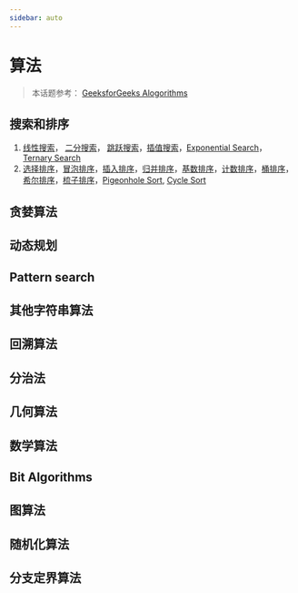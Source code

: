 ```yaml
---
sidebar: auto
---
```


# 算法
> 本话题参考： [GeeksforGeeks Alogorithms](https://www.geeksforgeeks.org/fundamentals-of-algorithms/)

## 搜索和排序
1. [线性搜索](./searching_sorting.html#线性搜索)， [二分搜索](./searching_sorting.html#二分搜索)， [跳跃搜索](./searching_sorting.html#跳跃搜索)，[插值搜索](./searching_sorting.html#插值搜索)，[Exponential Search](https://www.geeksforgeeks.org/exponential-search/)，[Ternary Search](https://www.geeksforgeeks.org/binary-search-preferred-ternary-search/)
2. [选择排序](./searching_sorting.html#选择排序)，[冒泡排序](./searching_sorting.html#冒泡排序)，[插入排序](./searching_sorting.html#插入排序)，[归并排序](./searching_sorting.html#归并排序)，[基数排序](./searching_sorting.html#基数排序)，[计数排序](./searching_sorting.html#计数排序)，[桶排序](./searching_sorting.html#桶排序)，[希尔排序](./searching_sorting.html#希尔排序)，[梳子排序](./searching_sorting.html#梳子排序)，[Pigeonhole Sort](https://www.geeksforgeeks.org/pigeonhole-sort/), [Cycle Sort](https://www.geeksforgeeks.org/cycle-sort/)

## 贪婪算法


## 动态规划

## Pattern search

## 其他字符串算法

## 回溯算法

## 分治法

## 几何算法

## 数学算法

## Bit Algorithms

## 图算法

## 随机化算法

## 分支定界算法
